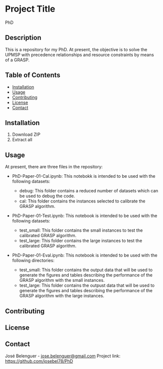 # Project Title

PhD

## Description

This is a repository for my PhD. At present, the objective is to solve the UPMSP with precedence relationships and resource constraints by means of a GRASP.

## Table of Contents

- [Installation](#installation)
- [Usage](#usage)
- [Contributing](#contributing)
- [License](#license)
- [Contact](#contact)

## Installation

1. Download ZIP
2. Extract all

## Usage

At present, there are three files in the repository:

- PhD-Paper-01-Cal.ipynb: This notebokk is intended to be used with the following datasets:
	- debug: This folder contains a reduced number of datasets which can be used to debug the code.
	- cal: This folder contains the instances selected to calibrate the GRASP algorithm.

- PhD-Paper-01-Test.ipynb: This notebook is intended to be used with the following datasets:
	- test_small: This folder contains the small instances to test the calibrated GRASP algorithm.
	- test_large: This folder contains the large instances to test the calibrated GRASP algorithm.

- PhD-Paper-01-Eval.ipynb: This notebook is intended to be used with the following directories:
	- test_small: This folder contains the output data that will be used to generate the figures and tables describing the performance of the GRASP algorithm with the small instances.
	- test_large: This folder contains the outpust data that will be used to generate the figures and tables describing the performance of the GRASP algorithm with the large instances.

## Contributing

## License

## Contact

José Belenguer - jose.belenguer@gmail.com
Project link: https://github.com/josebel78/PhD
